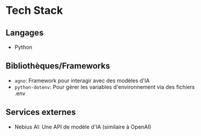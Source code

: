 # Tech Stack

## Langages
- Python

## Bibliothèques/Frameworks
- `agno`: Framework pour interagir avec des modèles d'IA
- `python-dotenv`: Pour gérer les variables d'environnement via des fichiers .env

## Services externes
- Nebius AI: Une API de modèle d'IA (similaire à OpenAI)